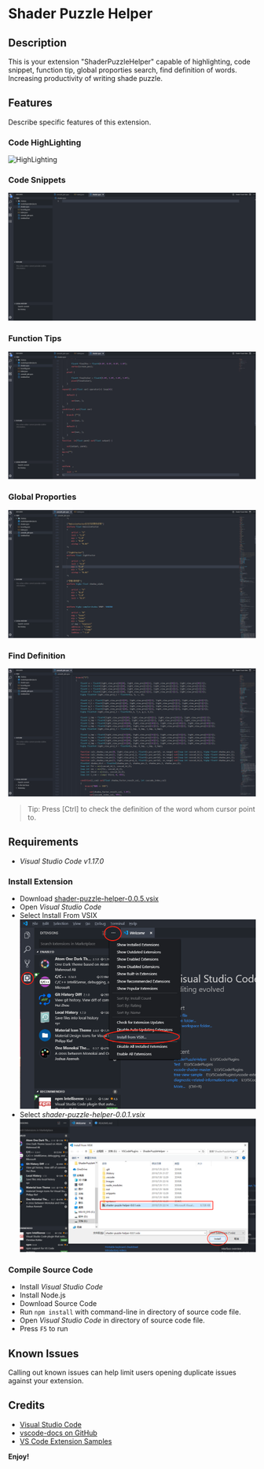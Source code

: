 # Shader Puzzle Helper

## Description
This is your extension "ShaderPuzzleHelper" capable of highlighting, code snippet, function tip, global proporties search, find definition of words.
Increasing productivity of writing shade puzzle.

## Features
Describe specific features of this extension. 

### Code HighLighting
![HighLighting](images/HighLighting.gif)

### Code Snippets
![Snippets](images/Snippets.gif)

### Function Tips
![Function Tips](images/FunctionTips.gif)

### Global Proporties
![Global Proporties](images/GlobalProporties.gif)

### Find Definition
![Find Definition](images/FindDefinition.gif)
> Tip: Press [Ctrl] to check the definition of the word whom cursor point to.

## Requirements

* *Visual Studio Code v1.17.0*

### Install Extension
- Download [shader-puzzle-helper-0.0.5.vsix](https://github.com/YeshengSu/ShaderPuzzleHelper/raw/master/shader-puzzle-helper-1.0.5.vsix)
- Open *Visual Studio Code*
- Select Install From VSIX
![Install1](images/Install1.png)
- Select *shader-puzzle-helper-0.0.1.vsix*
![Install2](images/Install2.png)

### Compile Source Code
- Install *Visual Studio Code*
- Install Node.js
- Download Source Code
- Run `npm install` with command-line in directory of source code file.
- Open *Visual Studio Code* in directory of source code file.
- Press `F5` to run


## Known Issues

Calling out known issues can help limit users opening duplicate issues against your extension.

## Credits

* [Visual Studio Code](https://code.visualstudio.com/)
* [vscode-docs on GitHub](https://github.com/Microsoft/vscode-docs)
* [VS Code Extension Samples](https://github.com/microsoft/vscode-extension-samples)


**Enjoy!**
